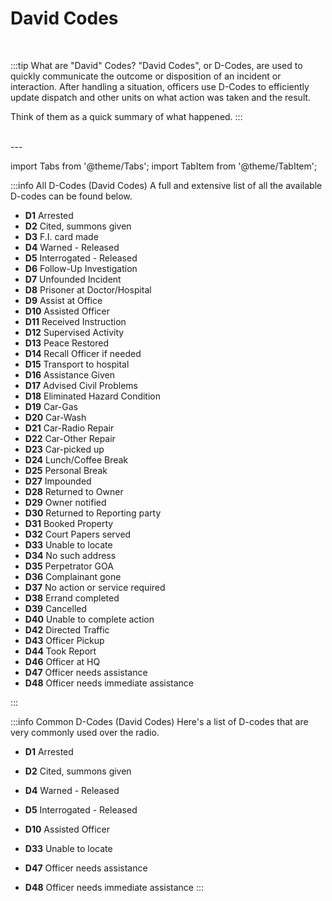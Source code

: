 # David Codes

<br/>

:::tip What are "David" Codes?
"David Codes", or D-Codes, are used to quickly communicate the outcome or disposition of an incident or interaction. After handling a situation, officers use D-Codes to efficiently update dispatch and other units on what action was taken and the result.

Think of them as a quick summary of what happened.
:::

<br/>
---
<br/>

import Tabs from '@theme/Tabs';
import TabItem from '@theme/TabItem';

<Tabs>
  <TabItem value="all" label="All David Codes" default>

:::info All D-Codes (David Codes)
A full and extensive list of all the available D-codes can be found below.

- **D1** Arrested
- **D2** Cited, summons given
- **D3** F.I. card made
- **D4** Warned - Released
- **D5** Interrogated - Released
- **D6** Follow-Up Investigation
- **D7** Unfounded Incident
- **D8** Prisoner at Doctor/Hospital
- **D9** Assist at Office
- **D10** Assisted Officer
- **D11** Received Instruction
- **D12** Supervised Activity
- **D13** Peace Restored
- **D14** Recall Officer if needed
- **D15** Transport to hospital
- **D16** Assistance Given
- **D17** Advised Civil Problems
- **D18** Eliminated Hazard Condition
- **D19** Car-Gas
- **D20** Car-Wash
- **D21** Car-Radio Repair
- **D22** Car-Other Repair
- **D23** Car-picked up
- **D24** Lunch/Coffee Break
- **D25** Personal Break
- **D27** Impounded
- **D28** Returned to Owner
- **D29** Owner notified
- **D30** Returned to Reporting party
- **D31** Booked Property
- **D32** Court Papers served
- **D33** Unable to locate
- **D34** No such address
- **D35** Perpetrator GOA
- **D36** Complainant gone
- **D37** No action or service required
- **D38** Errand completed
- **D39** Cancelled
- **D40** Unable to complete action
- **D42** Directed Traffic
- **D43** Officer Pickup
- **D44** Took Report
- **D46** Officer at HQ
- **D47** Officer needs assistance
- **D48** Officer needs immediate assistance

:::

  </TabItem>
  <TabItem value="common" label="Common David Codes">

:::info Common D-Codes (David Codes)
Here's a list of D-codes that are very commonly used over the radio.

- **D1** Arrested
- **D2** Cited, summons given
- **D4** Warned - Released
- **D5** Interrogated - Released
- **D10** Assisted Officer
- **D33** Unable to locate
- **D47** Officer needs assistance
- **D48** Officer needs immediate assistance
:::

  </TabItem>
</Tabs>
